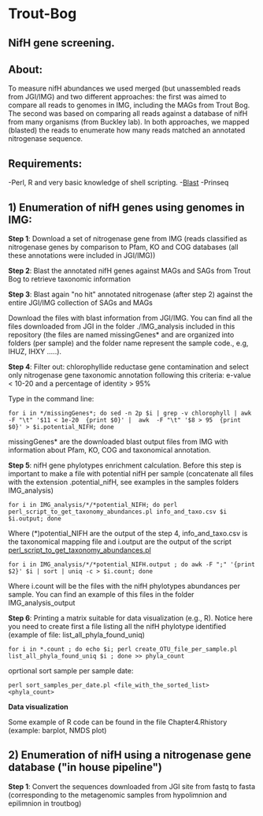 # Trout-Bog
## NifH gene screening.

## About:
To measure nifH abundances we used merged (but unassembled reads from JGI/IMG) and two different approaches:  the first was aimed to compare all reads to genomes in IMG, including the MAGs from Trout Bog. The second was based on comparing all reads against a database of nifH from many organisms (from Buckley lab). In both approaches, we mapped (blasted) the reads to enumerate how many reads matched an annotated nitrogenase sequence. 
 

## Requirements:
-Perl, R and very basic knowledge of shell scripting.
-[Blast](https://blast.ncbi.nlm.nih.gov/Blast.cgi)
-Prinseq

## 1) Enumeration of nifH genes using genomes in IMG:

**Step 1**:  Download a set of nitrogenase gene from IMG (reads classified as nitrogenase genes by comparison to Pfam, KO and COG databases (all these annotations were included in JGI/IMG))

**Step 2**: Blast the annotated nifH genes against MAGs and SAGs from Trout Bog to retrieve taxonomic information

**Step 3**: Blast again "no hit" annotated nitrogenase (after step 2) against the entire JGI/IMG collection of SAGs and MAGs 

Download the files with blast information from JGI/IMG. You can find all the files downloaded from JGI in the folder ./IMG_analysis included in this repository (the files are named missingGenes* and are organized into folders (per sample) and the folder name represent the sample code., e.g, IHUZ, IHXY .....).

**Step 4**: Filter out: chlorophyllide reductase gene contamination and select only nitrogenase gene taxonomic annotation following this criteria: e-value < 10-20 and a percentage of identity > 95%

Type in the command line:

```shell
for i in */missingGenes*; do sed -n 2p $i | grep -v chlorophyll | awk  -F "\t" '$11 < 1e-20  {print $0}' |  awk  -F "\t" '$8 > 95  {print $0}' > $i.potential_NIFH; done
```

missingGenes* are the downloaded blast output files from IMG with information about Pfam, KO, COG and taxonomical annotation.

**Step 5**: nifH gene phylotypes enrichment calculation. Before this step is important to make a file with potential nifH per sample (concatenate all files with the extension .potential_nifH, see examples in the samples folders IMG_analysis) 

```shell
for i in IMG_analysis/*/*potential_NIFH; do perl perl_script_to_get_taxonomy_abundances.pl info_and_taxo.csv $i $i.output; done 
```
Where (*)potential_NIFH are the output of the step 4, info_and_taxo.csv is the taxonomical mapping file and i.output are the output of the script [perl_script_to_get_taxonomy_abundances.pl](./perl_script_to_get_taxonomy_abundances.pl)

```shell
for i in IMG_analysis/*/*potential_NIFH.output ; do awk -F ";" '{print $2}' $i | sort | uniq -c > $i.count; done 

```
Where i.count will be the files with the nifH phylotypes abundances per sample. You can find an example of this files in the folder IMG_analysis_output

**Step 6**: Printing a matrix suitable for data visualization (e.g., R). Notice here you need to create first a file listing all the nifH phylotype identified (example of file: list_all_phyla_found_uniq)

```shell
for i in *.count ; do echo $i; perl create_OTU_file_per_sample.pl list_all_phyla_found_uniq $i ; done >> phyla_count

```
oprtional sort sample per sample date:
```shell
perl sort_samples_per_date.pl <file_with_the_sorted_list> <phyla_count>

```


**Data visualization**

Some example of R code can be found in the file Chapter4.Rhistory (example: barplot, NMDS plot)


## 2) Enumeration of nifH using a nitrogenase gene database ("in house pipeline")

**Step 1**: Convert the sequences downloaded from JGI site from fastq to fasta (corresponding to the metagenomic samples from hypolimnion and epilimnion in troutbog)
